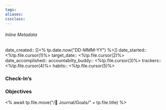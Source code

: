 ```yaml
---
tags:
aliases:
cssclass: 
---
```


###### Inline Metadata 
date_created:: [[<% tp.date.now("DD-MMM-YY") %>]]
date_started:: <%tp.file.cursor(1)%>
target_date:: <%tp.file.cursor(2)%>
date_accomplished::
accountabilty_buddy:: <%tp.file.cursor(3)%>
trackers:: <%tp.file.cursor(4)%>
habits:: <%tp.file.cursor(5)%>

### Check-In’s
### Objectives


<% await tp.file.move("/🌱 Journal/Goals/" + tp.file.title) %>




